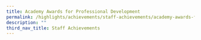 ```yaml
---
title: Academy Awards for Professional Development
permalink: /highlights/achievements/staff-achievements/academy-awards-for-professional-development/
description: ""
third_nav_title: Staff Achievements
---
```

